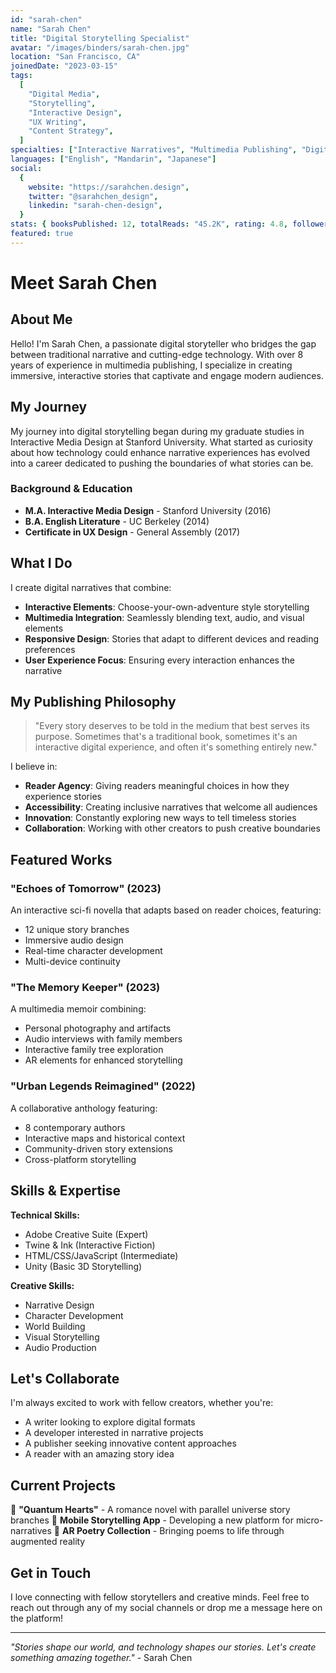 ```yaml
---
id: "sarah-chen"
name: "Sarah Chen"
title: "Digital Storytelling Specialist"
avatar: "/images/binders/sarah-chen.jpg"
location: "San Francisco, CA"
joinedDate: "2023-03-15"
tags:
  [
    "Digital Media",
    "Storytelling",
    "Interactive Design",
    "UX Writing",
    "Content Strategy",
  ]
specialties: ["Interactive Narratives", "Multimedia Publishing", "Digital Art"]
languages: ["English", "Mandarin", "Japanese"]
social:
  {
    website: "https://sarahchen.design",
    twitter: "@sarahchen_design",
    linkedin: "sarah-chen-design",
  }
stats: { booksPublished: 12, totalReads: "45.2K", rating: 4.8, followers: 1250 }
featured: true
---
```


# Meet Sarah Chen

## About Me

Hello! I'm Sarah Chen, a passionate digital storyteller who bridges the gap between traditional narrative and cutting-edge technology. With over 8 years of experience in multimedia publishing, I specialize in creating immersive, interactive stories that captivate and engage modern audiences.

## My Journey

My journey into digital storytelling began during my graduate studies in Interactive Media Design at Stanford University. What started as curiosity about how technology could enhance narrative experiences has evolved into a career dedicated to pushing the boundaries of what stories can be.

### Background & Education

- **M.A. Interactive Media Design** - Stanford University (2016)
- **B.A. English Literature** - UC Berkeley (2014)
- **Certificate in UX Design** - General Assembly (2017)

## What I Do

I create digital narratives that combine:

- **Interactive Elements**: Choose-your-own-adventure style storytelling
- **Multimedia Integration**: Seamlessly blending text, audio, and visual elements
- **Responsive Design**: Stories that adapt to different devices and reading preferences
- **User Experience Focus**: Ensuring every interaction enhances the narrative

## My Publishing Philosophy

> "Every story deserves to be told in the medium that best serves its purpose. Sometimes that's a traditional book, sometimes it's an interactive digital experience, and often it's something entirely new."

I believe in:

- **Reader Agency**: Giving readers meaningful choices in how they experience stories
- **Accessibility**: Creating inclusive narratives that welcome all audiences
- **Innovation**: Constantly exploring new ways to tell timeless stories
- **Collaboration**: Working with other creators to push creative boundaries

## Featured Works

### "Echoes of Tomorrow" (2023)

An interactive sci-fi novella that adapts based on reader choices, featuring:

- 12 unique story branches
- Immersive audio design
- Real-time character development
- Multi-device continuity

### "The Memory Keeper" (2023)

A multimedia memoir combining:

- Personal photography and artifacts
- Audio interviews with family members
- Interactive family tree exploration
- AR elements for enhanced storytelling

### "Urban Legends Reimagined" (2022)

A collaborative anthology featuring:

- 8 contemporary authors
- Interactive maps and historical context
- Community-driven story extensions
- Cross-platform storytelling

## Skills & Expertise

**Technical Skills:**

- Adobe Creative Suite (Expert)
- Twine & Ink (Interactive Fiction)
- HTML/CSS/JavaScript (Intermediate)
- Unity (Basic 3D Storytelling)

**Creative Skills:**

- Narrative Design
- Character Development
- World Building
- Visual Storytelling
- Audio Production

## Let's Collaborate

I'm always excited to work with fellow creators, whether you're:

- A writer looking to explore digital formats
- A developer interested in narrative projects
- A publisher seeking innovative content approaches
- A reader with an amazing story idea

## Current Projects

🔮 **"Quantum Hearts"** - A romance novel with parallel universe story branches
📱 **Mobile Storytelling App** - Developing a new platform for micro-narratives
🎨 **AR Poetry Collection** - Bringing poems to life through augmented reality

## Get in Touch

I love connecting with fellow storytellers and creative minds. Feel free to reach out through any of my social channels or drop me a message here on the platform!

---

_"Stories shape our world, and technology shapes our stories. Let's create something amazing together."_ - Sarah Chen

